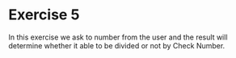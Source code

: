 # Exercise 5
In this exercise we ask to number from the user and the result
will determine whether it able to be divided or not by Check
Number.
